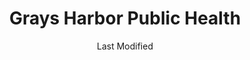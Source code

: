 ---
layout: location-page
date: Last Modified
description: "Local COVID-19 testing is available at Grays Harbor Public Health in Aberdeen, Washington, USA."
permalink: "locations/washington/aberdeen/grays-harbor-public-health/"
tags:
  - locations
  - washington
title: Grays Harbor Public Health
uniqueName: grays-harbor-public-health
state: Washington
stateAbbr: WA
hood: "Aberdeen"
address: ""
city: "Aberdeen"
zip: "98520"
zipsNearby: "97103 97121 97146 98612 98614 98624 98631 98637 98638 98640 98641 98621 98643 98644 98647 98520 98522 98526 98527 98530 98531 98532 98535 98536 98537 98538 98539 98540 98541 98544 98546 98547 98548 98550 98552 98351 98554 98556 98557 98559 98560 98561 98562 98563 98565 98566 98568 98569 98501 98502 98503 98504 98505 98506 98507 98508 98509 98511 98512 98513 98516 98599 98571 98572 98575 98577 98579 98581 98583 98584 98586 98587 98588 98589 98590 98592 98593 98595 98596" 
mapUrl: "http://maps.apple.com/?q=Grays+Harbor+Public+Health&address=,Aberdeen,Washington,98520"
locationType: Drive-thru
phone: "360-964-1850"
website: "undefined"
onlineBooking: undefined
closed: undefined
closedUpdate: April 22nd, 2020
notes: "By appointment only. Prioritizes health care workers. Only for individuals with symptoms. Only for individuals with direct and unprotected exposure to a known positive case. Requires phone screen."
days: Contact for hours of operation.
ctaMessage: Call 360-964-1850
ctaUrl: "tel:360-964-1850"
---